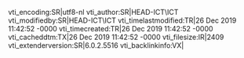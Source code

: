 vti_encoding:SR|utf8-nl
vti_author:SR|HEAD-ICT\\ICT
vti_modifiedby:SR|HEAD-ICT\\ICT
vti_timelastmodified:TR|26 Dec 2019 11:42:52 -0000
vti_timecreated:TR|26 Dec 2019 11:42:52 -0000
vti_cacheddtm:TX|26 Dec 2019 11:42:52 -0000
vti_filesize:IR|2409
vti_extenderversion:SR|6.0.2.5516
vti_backlinkinfo:VX|

